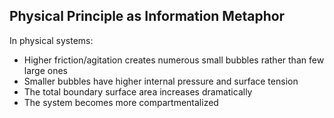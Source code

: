 ## Physical Principle as Information Metaphor

In physical systems:

- Higher friction/agitation creates numerous small bubbles rather than few large ones
- Smaller bubbles have higher internal pressure and surface tension
- The total boundary surface area increases dramatically
- The system becomes more compartmentalized